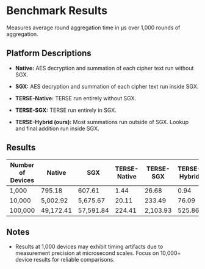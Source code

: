 # Benchmark Results

Measures average round aggregation time in μs over 1,000 rounds of aggregation.

## Platform Descriptions

- **Native:** AES decryption and summation of each cipher text run without SGX.

- **SGX:** AES decryption and summation of each cipher text run inside SGX.

- **TERSE-Native:** TERSE run entirely without SGX.

- **TERSE-SGX:** TERSE run entirely in SGX.

- **TERSE-Hybrid (ours):** Most summations run outside of SGX. Lookup and final addition run inside SGX.

## Results

| Number of Devices | Native    | SGX       | TERSE-Native | TERSE-SGX | TERSE-Hybrid |
| ----------------- | --------- | --------- | ------------ | --------- | ------------ |
| 1,000             | 795.18    | 607.61    | 1.44         | 26.68     | 0.94         |
| 10,000            | 5,002.92  | 5,675.67  | 20.11        | 233.49    | 76.09        |
| 100,000           | 49,172.41 | 57,591.84 | 224.41       | 2,103.93  | 525.86       |

## Notes

- Results at 1,000 devices may exhibit timing artifacts due to measurement precision at microsecond scales. Focus on 10,000+ device results for reliable comparisons.
